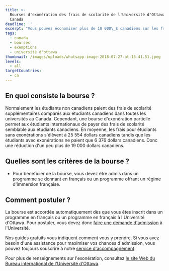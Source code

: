 ```yaml
---
title: >-
  Bourses d'exonération des frais de scolarité de l'Université d'Ottawa au
  Canada
deadline: ''
excerpt: "Vous pouvez économiser plus de 10 000\_$ canadiens sur les frais académiques en obtenant une bourse d‘exonération des frais de l‘Université d’Ottawa. Cette bourse est accordée aux étudiants étrangers qui désirent poursuivre leurs études à l'Université d'Ottawa en français."
tags:
  - canada
  - bourses
  - exemptions
  - université d'ottawa
thumbnail: /images/uploads/whatsapp-image-2018-07-27-at-15.41.51.jpeg
levels:
  - all
targetCountries:
  - ca
---
```

## En quoi consiste la bourse ?

Normalement les étudiants non canadiens paient des frais de scolarité supplémentaires comparés aux étudiants canadiens dans toutes les universités au Canada. Cependant, une bourse d'exonération partielle permet aux étudiants internationaux de payer des frais de scolarité semblable aux étudiants canadiens. En moyenne, les frais pour étudiants sans exonérations s'élèvent à 25 554 dollars canadiens tandis que les étudiants avec exonérations ne paient que 6 376 dollars canadiens. Donc une réduction d'un peu plus de 19 000 dollars canadiens.

## Quelles sont les critères de la bourse ?

* Pour bénéficier de la bourse, vous devez être admis dans un programme se donnant en français ou un programme offrant un régime d'immersion française.

## Comment postuler ?

La bourse est accordée automatiquement dès que vous êtes inscrit dans un programme en français ou un programme en français à l'Université d'Ottawa. Pour postuler, vous devez donc [faire une demande d'admission](/guides/canada/admission) à l'Université. 

Nos guides gratuits vous indiquent comment vous y prendre. Si vous avez besoin d'une assistance pour maximiser vos chances d'admission, vous pouvez toujours souscrire à notre [service d'accompagnement](/accompagnement).

Pour plus de renseignements sur l'exonération, consultez <a href="https://www.uottawa.ca/droits-universitaires/exoneration-partielle-des-droits-de-scolarite" target="_blank" rel="noreferrer noopener">le site Web du Bureau international de l'Université d'Ottawa</a>.
